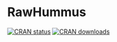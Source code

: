 # RawHummus

[![CRAN status](http://www.r-pkg.org/badges/version/MSbox)](https://cran.r-project.org/package=RawHummus) 
[![CRAN downloads](http://cranlogs.r-pkg.org/badges/grand-total/MSbox)](https://cran.r-project.org/package=RawHummus)
